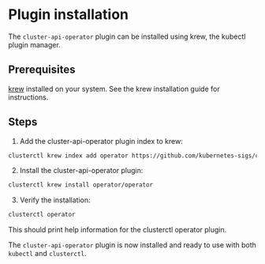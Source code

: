 # Plugin installation

The `cluster-api-operator` plugin can be installed using krew, the kubectl plugin manager.

## Prerequisites

[krew][] installed on your system. See the krew installation guide for instructions.

[krew]: [https://krew.sigs.k8s.io/docs/user-guide/setup/install/]

## Steps

1. Add the cluster-api-operator plugin index to krew:
```bash
clusterctl krew index add operator https://github.com/kubernetes-sigs/cluster-api-operator.git
```

2. Install the cluster-api-operator plugin:
```bash
clusterctl krew install operator/operator
```

3. Verify the installation:
```bash
clusterctl operator
```

This should print help information for the clusterctl operator plugin.

The `cluster-api-operator` plugin is now installed and ready to use with both `kubectl` and `clusterctl`.